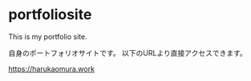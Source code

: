 # portfoliosite
This is my portfolio site. 

自身のポートフォリオサイトです。
以下のURLより直接アクセスできます。

https://harukaomura.work
